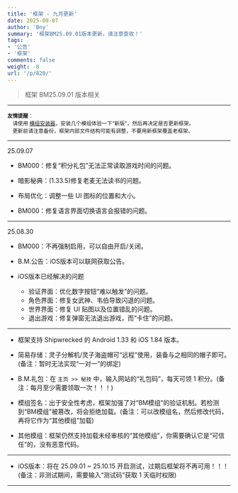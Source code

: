 ```yaml
---
title: '框架 - 九月更新'
date: 2025-09-07
author: 'Bny'
summary: '框架BM25.09.01版本更新，请注意查收！'
tags:
- '公告'
- '框架'
comments: false
weight: -8
url: '/p/820/'
---
```


> 框架 BM25.09.01 版本相关

---

<small> **友情提醒**：<br>　请使用 [模组安装器](app/imod/)，安装几个模组体验一下“新版”，然后再决定是否更新框架。<br>　更新前请注意备份，框架内部文件结构可能有调整，不要用新框架覆盖老框架。</small>  


---

25.09.07

- BM000：修复“积分礼包”无法正常读取游戏时间的问题。  

- 暗影秘典：(1.33.5)修复老麦无法读书的问题。

- 布局优化：调整一些 UI 图标的位置和大小。

- BM000：修复语言界面切换语言会报错的问题。

---


25.08.30

- BM000：不再强制启用，可以自由开启/关闭。

- B.M.公告：iOS版本可以联网获取公告。

- iOS版本已经解决的问题
  - 验证界面：优化数字按钮“难以触发”的问题。
  - 角色界面：修复女武神、韦伯导致闪退的问题。
  - 世界界面：修复 UI 贴图以及位置错乱的问题。
  - 退出游戏：修复弹窗无法退出游戏，而“卡住”的问题。


---

- 框架支持 Shipwrecked 的 Android 1.33 和 iOS 1.84 版本。  

- 简易存储：灵子分解机/灵子海盗帽可“远程”使用，装备与之相同的帽子即可。(备注：暂时无法实现“一对一”的绑定)  

- B.M.礼包：在 `主页 >> 秘技` 中，输入网站的“礼包码”，每天可领 1 积分。(备注：每月至少需要领取一次！！！)  

- 模组签名：出于安全性考虑，框架加强了对“BM模组”的验证机制。若检测到“BM模组”被篡改，将会拒绝加载。(备注：可以改模组名，然后修改代码，再将它作为“其他模组”加载)  

- 其他模组：框架仍然支持加载未经审核的“其他模组”，你需要确认它是“可信任”的，没有恶意代码。  

---

- iOS版本：将在 25.09.01 ~ 25.10.15 开启测试，过期后框架将不再可用！！！(备注：非测试期间，需要输入“测试码”获取 1 天临时权限)

---













